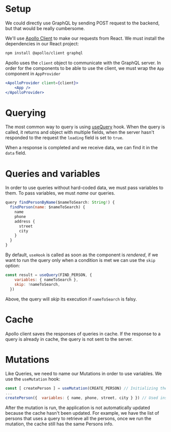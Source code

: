# Setup
We could directly use GraphQL by sending POST request to the backend, but that would be really cumbersome.

We'll use [Apollo Client](https://www.apollographql.com/docs/react/) to make our requests from React.
We must install the dependencies in our React project:

```bash
npm install @apollo/client graphql
```

Apollo uses the `client` object to communicate with the GraphQL server. In order for the components to be able to use the client, we must wrap the `App` component in `AppProvider`

```jsx
<ApolloProvider client={client}>
	<App />
</ApolloProvider>
```

# Querying
The most common way to query is using [useQuery](https://www.apollographql.com/docs/react/api/react/hooks/#usequery) hook. When the query is called, it returns and object with multiple fields, when the server hasn't responded to the request the `loading` field is set to `true`. 

When a response is completed and we receive data, we can find it in the `data` field.

# Queries and variables
In order to use queries without hard-coded data, we must pass variables to them. To pass variables, we must *name* our queries.

```js
query findPersonByName($nameToSearch: String!) {
  findPerson(name: $nameToSearch) {
    name
    phone 
    address {
      street
      city
    }
  }
}

```

By default, `useHook` is called as soon as the component is *rendered*, if we want to run the query only when a condition is met we can use the `skip` option:

```js
const result = useQuery(FIND_PERSON, {
    variables: { nameToSearch },
    skip: !nameToSearch,
  })
```
 Above, the query will *skip* its execution if `nameToSearch` is falsy.

# Cache

Apollo client saves the responses of queries in cache. If the response to a query is already in cache, the query is not sent to the server.

# Mutations

Like Queries, we need to name our Mutations in order to use variables. We use the `useMutation` hook:

```js
const [ createPerson ] = useMutation(CREATE_PERSON) // Initializing the component
...
createPerson({  variables: { name, phone, street, city } }) // Used inside Submit handler for example
```

After the mutation is run, the application is not automatically updated because the cache hasn't been updated. For example, we have the list of persons that uses a query to retrieve all the persons, once we run the mutation, the cache still has the same Persons info.